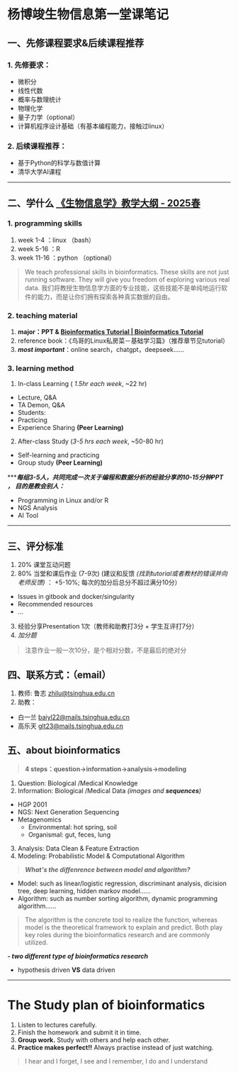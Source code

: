 # 杨博竣生物信息第一堂课笔记
## 一、先修课程要求&后续课程推荐
### 1. 先修要求：
- 微积分
- 线性代数
- 概率与数理统计
- 物理化学
- 量子力学（optional）
- 计算机程序设计基础（有基本编程能力，接触过linux）

### 2. 后续课程推荐：
- 基于Python的科学与数值计算
- 清华大学AI课程

------

## 二、学什么 [《生物信息学》教学大纲 - 2025春](https://365.kdocs.cn/l/caAbfIt5y8Fk)
### 1. programming skills

1. week 1-4 ：linux （bash）
2. week 5-16 ：R
3. week 11-16 ：python （optional）

>We teach professional skills in bioinformatics. These skills are not just running software. They will give you freedom of exploring various real data.
> 我们将教授生物信息学方面的专业技能，这些技能不是单纯地运行软件的能力，而是让你们拥有探索各种真实数据的自由。

### 2. teaching material

1.  __major：PPT & [Bioinformatics Tutorial | Bioinformatics Tutorial](https://book.ncrnalab.org/teaching)__
2. reference book：《鸟哥的Linux私房菜－基础学习篇》（推荐章节见tutorial）
3. ___most important___：online search，chatgpt，deepseek……

### 3. learning method

1. In-class Learning ( _1.5hr each week_, ~22 hr)
- Lecture, Q&A
- TA Demon, Q&A
- Students:
- Practicing
- Experience Sharing __(Peer Learning)__

2. After-class Study (_3-5 hrs each week_, ~50-80 hr)
- Self-learning and practicing
- Group study __(Peer Learning)__

***___每组3-5人，共同完成一次关于编程和数据分析的经验分享的10-15分钟PPT ， 目的是教会别人：___
- Programming in Linux and/or R
- NGS Analysis
- AI Tool

---
## 三、评分标准
1. 20% 课堂互动问题
2. 80% 当堂和课后作业 (7-9次) (建议和反馈  _(找到tutorial或者教材的错误并向老师反馈)_ ： +5-10%; 每次的加分后总分不超过满分10分）
- Issues in gitbook and docker/singularity
- Recommended resources
- …
3. 经验分享Presentation 1次（教师和助教打3分 + 学生互评打7分）
4. _加分题_
>注意作业一般一次10分，是个相对分数，不是最后的绝对分
## 四、联系方式：（email）
1. 教师:  鲁志 zhilu@tsinghua.edu.cn
2. 助教：
- 白一兰  baiyl22@mails.tsinghua.edu.cn
- 高乐天  glt23@mails.tsinghua.edu.cn
## 五、about bioinformatics
> __4 steps：question→information→analysis→modeling__
1. Question:  Biological /Medical Knowledge
2. Information: Biological /Medical Data _(images and __sequences__)_
- HGP 2001
- NGS: Next Generation Sequencing
- Metagenomics
   - Environmental: hot spring, soil
   - Organismal: gut, feces, lung 
3. Analysis: Data Clean & Feature Extraction
4. Modeling: Probabilistic Model & Computational Algorithm
> ___What's the diffenrence between model and algorithm?___
   - Model: such as linear/logistic regression, discriminant analysis, dicision tree, deep learning, hidden markov model……
   - Algorithm: such as number sorting algorithm, dynamic programming algorithm……
 > The algorithm is the concrete tool to realize the function, whereas model is the theoretical framework to explain and predict. Both play key roles during the bioinformatics research and are commonly utilized.

___- two different type of bioinformatics research___
- hypothesis driven __VS__ data driven
---
# The Study plan of bioinformatics
1. Listen to lectures carefully.
2. Finish the homework and submit it in time.
3. __Group work.__ Study with others and help each other.
4. __Practice makes perfect!!__ Always practise instead of just watching.
> I hear and I forget, I see and I remember, I do and I understand
